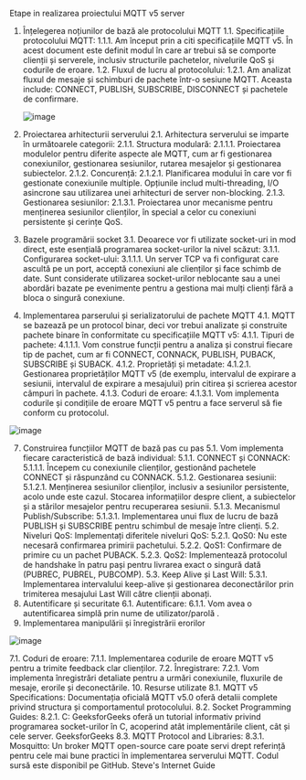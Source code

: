 
Etape in realizarea proiectului
MQTT v5 server

1.	Înțelegerea noțiunilor de bază ale protocolului MQTT 
1.1.	Specificațiile protocolului MQTT: 
1.1.1.	Am început prin a citi specificațiile MQTT v5. În acest document este definit modul în care ar trebui să se comporte clienții și serverele, inclusiv structurile pachetelor, nivelurile QoS și codurile de eroare.
1.2.	Fluxul de lucru al protocolului:
1.2.1.	Am analizat fluxul de mesaje și schimburi de pachete într-o sesiune MQTT. Aceasta include: CONNECT, PUBLISH, SUBSCRIBE, DISCONNECT și pachetele de confirmare.

  	![image](https://github.com/user-attachments/assets/c0873978-94f9-4142-9562-f0d5a5f39617)
   
3.	Proiectarea arhitecturii serverului
2.1.	Arhitectura serverului se imparte în următoarele categorii:
2.1.1.	 Structura modulară: 
2.1.1.1.	Proiectarea modulelor pentru diferite aspecte ale MQTT, cum ar fi gestionarea conexiunilor, gestionarea sesiunilor, rutarea mesajelor și gestionarea subiectelor.
2.1.2.	 Concurență: 
2.1.2.1.	Planificarea modului în care vor fi gestionate conexiunile multiple. Opțiunile includ multi-threading, I/O asincrone sau utilizarea unei arhitecturi de server non-blocking. 
2.1.3.	Gestionarea sesiunilor: 
2.1.3.1.	Proiectarea unor mecanisme pentru menținerea sesiunilor clienților, în special a celor cu conexiuni persistente și cerințe QoS.
4.	Bazele programării socket
3.1.	Deoarece vor fi utilizate socket-uri in mod direct, este esențială programarea socket-urilor la nivel scăzut: 
3.1.1.	Configurarea socket-ului: 
3.1.1.1.	Un server TCP va fi configurat care ascultă pe un port, acceptă conexiuni ale clienților și face schimb de date. Sunt considerate utilizarea socket-urilor neblocante sau a unei abordări bazate pe evenimente pentru a gestiona mai mulți clienți fără a bloca o singură conexiune.
5.	Implementarea parserului și serializatorului de pachete MQTT
4.1.	MQTT se bazează pe un protocol binar, deci vor trebui analizate și construite pachete binare în conformitate cu specificațiile MQTT v5:
4.1.1.	Tipuri de pachete: 
4.1.1.1.	Vom construe funcții pentru a analiza și construi fiecare tip de pachet, cum ar fi CONNECT, CONNACK, PUBLISH, PUBACK, SUBSCRIBE și SUBACK.
4.1.2.	Proprietăți și metadate: 
4.1.2.1.	Gestionarea proprietăților MQTT v5 (de exemplu, intervalul de expirare a sesiunii, intervalul de expirare a mesajului) prin citirea și scrierea acestor câmpuri în pachete.
4.1.3.	Coduri de eroare: 
4.1.3.1.	Vom implementa codurile și condițiile de eroare MQTT v5 pentru a face serverul să fie conform cu protocolul.

![image](https://github.com/user-attachments/assets/8940a0d4-e20b-4054-b6a0-7e6fe353612e)

   
7.	Construirea funcțiilor MQTT de bază pas cu pas
5.1.	Vom implementa fiecare caracteristică de bază individual:
5.1.1.	CONNECT și CONNACK:
5.1.1.1.	Începem cu conexiunile clienților, gestionând pachetele CONNECT și răspunzând cu CONNACK.
5.1.2.	Gestionarea sesiunii: 
5.1.2.1.	Menținerea sesiunilor clienților, inclusiv a sesiunilor persistente, acolo unde este cazul. Stocarea informațiilor despre client, a subiectelor și a stărilor mesajelor pentru recuperarea sesiunii.
5.1.3.	Mecanismul Publish/Subscribe:
5.1.3.1.	Implementarea unui flux de lucru de bază PUBLISH și SUBSCRIBE pentru schimbul de mesaje între clienți.
5.2.	Niveluri QoS: Implementați diferitele niveluri QoS:
5.2.1.	QoS0: Nu este necesară confirmarea primirii pachetului.
5.2.2.	QoS1: Confirmare de primire cu un pachet PUBACK.
5.2.3.	QoS2: Implementează protocolul de handshake în patru pași pentru livrarea exact o singură dată (PUBREC, PUBREL, PUBCOMP).
5.3.	Keep Alive și Last Will:
5.3.1.	Implementarea intervalului keep-alive și gestionarea deconectărilor prin trimiterea mesajului Last Will către clienții abonați.
8.	Autentificare și securitate
6.1.	Autentificare: 
6.1.1.	Vom avea o autentificarea simplă prin nume de utilizator/parolă .
9.	Implementarea manipulării și înregistrării erorilor

![image](https://github.com/user-attachments/assets/0f2bbd49-519b-4083-ae99-88b0520d0b7e)


7.1.	Coduri de eroare: 
7.1.1.	Implementarea codurile de eroare MQTT v5 pentru a trimite feedback clar clienților.
7.2.	Înregistrare:
7.2.1.	Vom implementa înregistrări detaliate pentru a urmări conexiunile, fluxurile de mesaje, erorile și deconectările.
10.	Resurse utilizate
8.1.	MQTT v5 Specifications: Documentația oficială MQTT v5.0 oferă detalii complete privind structura și comportamentul protocolului.
8.2.	Socket Programming Guides:
8.2.1.	C: GeeksforGeeks oferă un tutorial informativ privind programarea socket-urilor în C, acoperind atât implementările client, cât și cele server. GeeksforGeeks
8.3.	MQTT Protocol and Libraries:
8.3.1.	Mosquitto: Un broker MQTT open-source care poate servi drept referință pentru cele mai bune practici în implementarea serverului MQTT. Codul sursă este disponibil pe GitHub. Steve's Internet Guide

